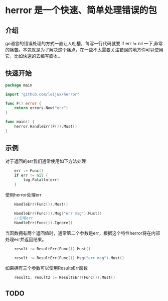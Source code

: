 # herror 是一个快速、简单处理错误的包
## 介绍
go语言的错误处理的方式一直让人吐槽，每写一行代码就要 if err != nil 一下,非常的痛苦。本包就是为了解决这个痛点，在一些不太需要关注错误的地方你可以使用它，比如快速的去编写脚本。
## 快速开始
```go
package main

import "github.com/leijux/herror"

func F() error {
	return errors.New("err")
}

func main() {
	herror.HandleErr(F()).Must()
}
```
## 示例
对于返回的err我们通常使用如下方法处理
```go
	err := Func()
	if err != nil {
		log.Fatalln(err)
	}
```
使用herror处理err
```go
	HandleErr(Func()).Must()

	HandleErr(Func()).Msg("err msg").Must()
	//忽略err
	HandleErr(Func()).Ignore()
```
当函数拥有两个返回值时，通常第二个参数是err，根据这个特性herror将在内部处理err并返回结果。
```go
	result := ResultErr(Func()).Must()

	result := ResultErr(Func()).Msg("err msg").Must()
```
如果拥有三个参数可以使用ResultsErr函数
```go
	result1, result2 := ResultsErr(Func()).Must()
```
## TODO